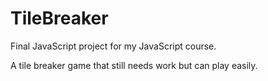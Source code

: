 # TileBreaker

Final JavaScript project for my JavaScript course.

A tile breaker game that still needs work but can play easily.
